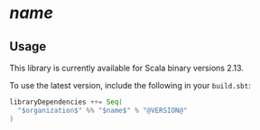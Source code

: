 # $name$

## Usage

This library is currently available for Scala binary versions 2.13.

To use the latest version, include the following in your `build.sbt`:

```scala
libraryDependencies ++= Seq(
  "$organization$" %% "$name$" % "@VERSION@"
)
```
